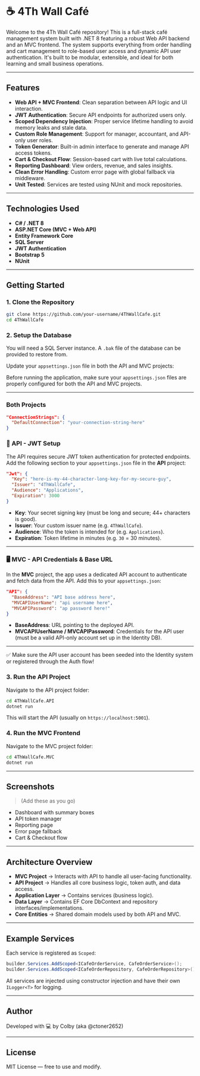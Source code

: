 # ☕ 4Th Wall Café

Welcome to the 4Th Wall Café repository! This is a full-stack café management system built with .NET 8 featuring a robust Web API backend and an MVC frontend. The system supports everything from order handling and cart management to role-based user access and dynamic API user authentication. It's built to be modular, extensible, and ideal for both learning and small business operations.

---

## Features

- **Web API + MVC Frontend**: Clean separation between API logic and UI interaction.
- **JWT Authentication**: Secure API endpoints for authorized users only.
- **Scoped Dependency Injection**: Proper service lifetime handling to avoid memory leaks and stale data.
- **Custom Role Management**: Support for manager, accountant, and API-only user roles.
- **Token Generator**: Built-in admin interface to generate and manage API access tokens.
- **Cart & Checkout Flow**: Session-based cart with live total calculations.
- **Reporting Dashboard**: View orders, revenue, and sales insights.
- **Clean Error Handling**: Custom error page with global fallback via middleware.
- **Unit Tested**: Services are tested using NUnit and mock repositories.

---

## Technologies Used

- **C# / .NET 8**
- **ASP.NET Core (MVC + Web API)**
- **Entity Framework Core**
- **SQL Server**
- **JWT Authentication**
- **Bootstrap 5**
- **NUnit**

---

## Getting Started

### 1. Clone the Repository

```bash
git clone https://github.com/your-username/4ThWallCafe.git
cd 4ThWallCafe
```

### 2. Setup the Database

You will need a SQL Server instance. A `.bak` file of the database can be provided to restore from.

Update your `appsettings.json` file in both the API and MVC projects:


Before running the application, make sure your `appsettings.json` files are properly configured for both the API and MVC projects.

--- 
### Both Projects 

```json
"ConnectionStrings": {
  "DefaultConnection": "your-connection-string-here"
}
```


### 🔐 API - JWT Setup

The API requires secure JWT token authentication for protected endpoints. Add the following section to your `appsettings.json` file in the **API** project:

```json
"Jwt": {
  "Key": "here-is-my-44-character-long-key-for-my-secure-guy",
  "Issuer": "4ThWallCafe",
  "Audience": "Applications",
  "Expiration": 3000
}
```

- **Key**: Your secret signing key (must be long and secure; 44+ characters is good).
- **Issuer**: Your custom issuer name (e.g. `4ThWallCafe`).
- **Audience**: Who the token is intended for (e.g. `Applications`).
- **Expiration**: Token lifetime in minutes (e.g. `30` = 30 minutes).

---

### 🖥️ MVC - API Credentials & Base URL

In the **MVC** project, the app uses a dedicated API account to authenticate and fetch data from the API. Add this to your `appsettings.json`:

```json
"API": {
  "BaseAddress": "API base address here",
  "MVCAPIUserName": "api username here",
  "MVCAPIPassword": "ap password here!"
}
```

- **BaseAddress**: URL pointing to the deployed API.
- **MVCAPIUserName / MVCAPIPassword**: Credentials for the API user (must be a valid API-only account set up in the Identity DB).

---

✅ Make sure the API user account has been seeded into the Identity system or registered through the Auth flow!



### 3. Run the API Project

Navigate to the API project folder:

```bash
cd 4ThWallCafe.API
dotnet run
```

This will start the API (usually on `https://localhost:5001`).

### 4. Run the MVC Frontend

Navigate to the MVC project folder:

```bash
cd 4ThWallCafe.MVC
dotnet run
```

---

## Screenshots

> (Add these as you go)
- Dashboard with summary boxes
- API token manager
- Reporting page
- Error page fallback
- Cart & Checkout flow

---

## Architecture Overview

- **MVC Project** → Interacts with API to handle all user-facing functionality.
- **API Project** → Handles all core business logic, token auth, and data access.
- **Application Layer** → Contains services (business logic).
- **Data Layer** → Contains EF Core DbContext and repository interfaces/implementations.
- **Core Entities** → Shared domain models used by both API and MVC.

---

## Example Services

Each service is registered as `Scoped`:

```csharp
builder.Services.AddScoped<ICafeOrderService, CafeOrderService>();
builder.Services.AddScoped<ICafeOrderRepository, CafeOrderRepository>();
```

All services are injected using constructor injection and have their own `ILogger<T>` for logging.

---

## Author

Developed with 💻 by Colby (aka @ctoner2652)

---

## License

MIT License — free to use and modify.
